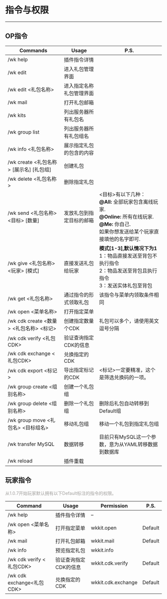 # 指令与权限

---

## OP指令


| Commands                                | Usage                    | P.S.                                                                                                                                                          |
| ----------------------------------------- | -------------------------- | --------------------------------------------------------------------------------------------------------------------------------------------------------------- |
| /wk help                                | 插件指令详情             |                                                                                                                                                               |
| /wk edit                                | 进入礼包管理界面         |                                                                                                                                                               |
| /wk edit <礼包名称>                     | 进入指定名称礼包管理界面 |                                                                                                                                                               |
| /wk mail                                | 打开礼包邮箱             |                                                                                                                                                               |
| /wk kits                                | 列出服务器所有礼包名     |                                                                                                                                                               |
| /wk group list                          | 列出服务器所有礼包组名   |                                                                                                                                                               |
| /wk info <礼包名称>                     | 展示指定礼包的包含的内容 |                                                                                                                                                               |
| /wk create <礼包名称> [展示名] [礼包组] | 创建礼包                 |                                                                                                                                                               |
| /wk delete <礼包名称>                   | 删除指定礼包             |                                                                                                                                                               |
| /wk send <礼包名称> <目标> [数量]       | 发放礼包到指定目标的邮箱 | <目标>有以下几种：<br /> **@All:** 全部玩家包含离线玩家.<br/> **@Online:** 所有在线玩家.<br/> **@Me:** 你自己. <br/>如果你想发送给某个玩家直接填他的名字即可. |
| /wk give <礼包名称> <玩家> [模式]       | 直接发送礼包给玩家       | **模式[1-3],默认情况下为1**<br />1：物品直接发送至背包不执行指令<br />2：物品发送至背包且执行指令<br />3：发送实体礼包至背包                                  |
| /wk get <礼包名称>                      | 通过指令的形式领取礼包   | 该指令与菜单内领取条件相同                                                                                                                                    |
| /wk open <菜单名称>                     | 打开指定菜单             |                                                                                                                                                               |
| /wk cdk create <数量> <礼包名称> <标记> | 创建指定数量个CDK        | 礼包可以多个，请使用英文逗号分隔                                                                                                                              |
| /wk cdk verify <礼包CDK>                | 验证查询指定CDK的信息    |                                                                                                                                                               |
| /wk cdk exchange <礼包CDK>              | 兑换指定的CDK            |                                                                                                                                                               |
| /wk cdk export <标记>                   | 导出指定标记的CDK        | <标记>一定要精准，这个是筛选兑换码的一项。                                                                                                                    |
| /wk group create <组别名称>             | 创建一个礼包组           |                                                                                                                                                               |
| /wk group delete <组别名称>             | 删除一个礼包组           | 删除后礼包自动转移到Default组                                                                                                                                 |
| /wk group move <礼包名> <目标组名>      | 移动礼包组               | 移动一个礼包到指定礼包组                                                                                                                                      |
| /wk transfer MySQL                      | 数据转移                 | 目前只有MySQL这一个参数，意为从YAML转移数据到数据库                                                                                                           |
| /wk reload                              | 插件重载                 |                                                                                                                                                               |

## 玩家指令

<font color="#a19f9d">从1.0.7开始玩家默认拥有以下Default标注的指令的权限。</font><br />


| Command                   | Usage                 | Permission         | P.S.    |
| --------------------------- | ----------------------- | -------------------- | --------- |
| /wk help                  | 插件指令详情          | –                 |         |
| /wk open <菜单名称>       | 打开指定菜单          | wkkit.open         | Default |
| /wk mail                  | 打开礼包邮箱          | wkkit.mail         | Default |
| /wk info                  | 预览指定礼包          | wkkit.info         |         |
| /wk cdk verify <礼包CDK>  | 验证查询指定CDK的信息 | wkkit.cdk.verify   | Default |
| /wk cdk exchange<礼包CDK> | 兑换指定的CDK         | wkkit.cdk.exchange | Default |
